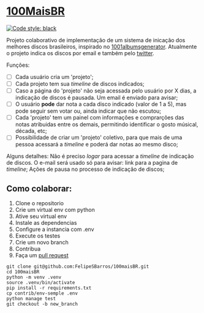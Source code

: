 # [100MaisBR](https://twitter.com/100maisBr)  

[![Code style: black](https://img.shields.io/badge/code%20style-black-000000.svg)](https://github.com/psf/black)  

Projeto colaborativo de implementação de um sistema de inicação dos melhores discos brasileiros, inspirado no [1001albumsgenerator](https://1001albumsgenerator.com/).
Atualmente o projeto indica os discos por email e também pelo [twitter](https://twitter.com/100maisBr).

Funções:  
- [ ] Cada usuário cria um 'projeto';
- [ ] Cada projeto tem sua *timeline* de discos indicados;
- [ ] Caso a página do 'projeto' não seja acessada pelo usuário por X dias, a indicação de discos é pausada. Um email é enviado para avisar;
- [ ] O usuário **pode** dar nota a cada disco indicado (valor de 1 a 5), mas pode seguir sem votar ou, ainda indicar que não escutou;
- [ ] Cada 'projeto' tem um painel com informações e comprarções das notas atribuidas entre os demais, permitindo identificar o gosto músical, década, etc;
- [ ] Possibilidade de criar um 'projeto' coletivo, para que mais de uma pessoa acessará a *timeline* e poderá dar notas ao mesmo disco;

Alguns detalhes:
Não é preciso *logar* para acessar a *timeline* de indicação de discos.
O e-mail será usado só para avisar: link para a pagina de *timeline*; Ações de pausa no processo de indicação de discos;


## Como colaborar:  
1. Clone o repositorio
2. Crie um virtual env com python
3. Ative seu virtual env
4. Instale as dependencias
5. Configure a instancia com  .env
6. Execute os testes
7. Crie um novo branch
8. Contribua
9. Faça um [pull request](https://docs.github.com/en/pull-requests/collaborating-with-pull-requests/proposing-changes-to-your-work-with-pull-requests/about-pull-requests)

```console
git clone git@github.com:FelipeSBarros/100maisBR.git
cd 100maisBR
python -m venv .venv
source .venv/bin/activate
pip install -r requirements.txt
cp contrib/env-semple .env
python manage test 
git checkout -b new_branch
```
